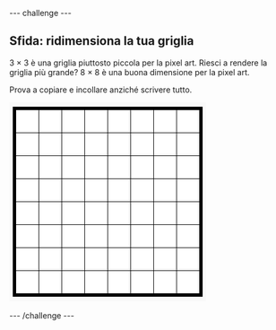 --- challenge ---

## Sfida: ridimensiona la tua griglia

3 × 3 è una griglia piuttosto piccola per la pixel art. Riesci a rendere la griglia più grande? 8 × 8 è una buona dimensione per la pixel art.

Prova a copiare e incollare anziché scrivere tutto.

![screenshot](images/pixel-art-grid-8.png)

--- /challenge ---